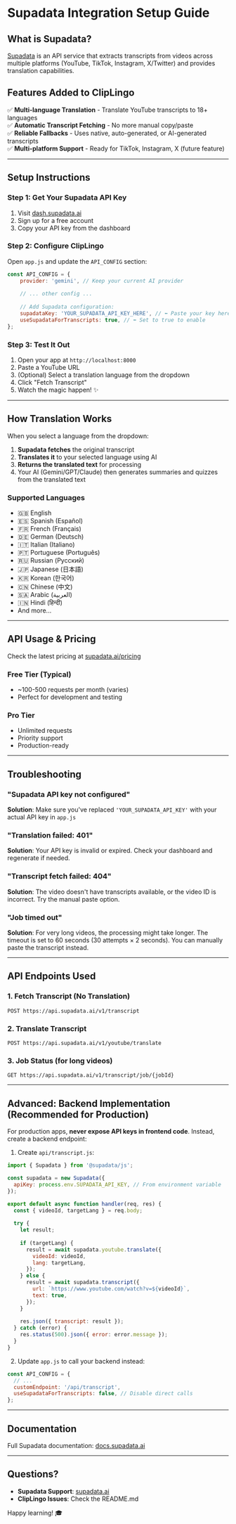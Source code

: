 # Supadata Integration Setup Guide

## What is Supadata?

[Supadata](https://supadata.ai) is an API service that extracts transcripts from videos across multiple platforms (YouTube, TikTok, Instagram, X/Twitter) and provides translation capabilities.

## Features Added to ClipLingo

✅ **Multi-language Translation** - Translate YouTube transcripts to 18+ languages  
✅ **Automatic Transcript Fetching** - No more manual copy/paste  
✅ **Reliable Fallbacks** - Uses native, auto-generated, or AI-generated transcripts  
✅ **Multi-platform Support** - Ready for TikTok, Instagram, X (future feature)

---

## Setup Instructions

### Step 1: Get Your Supadata API Key

1. Visit [dash.supadata.ai](https://dash.supadata.ai)
2. Sign up for a free account
3. Copy your API key from the dashboard

### Step 2: Configure ClipLingo

Open `app.js` and update the `API_CONFIG` section:

```javascript
const API_CONFIG = {
    provider: 'gemini', // Keep your current AI provider
    
    // ... other config ...
    
    // Add Supadata configuration:
    supadataKey: 'YOUR_SUPADATA_API_KEY_HERE', // ⬅️ Paste your key here
    useSupadataForTranscripts: true, // ⬅️ Set to true to enable
};
```

### Step 3: Test It Out

1. Open your app at `http://localhost:8000`
2. Paste a YouTube URL
3. (Optional) Select a translation language from the dropdown
4. Click "Fetch Transcript"
5. Watch the magic happen! ✨

---

## How Translation Works

When you select a language from the dropdown:

1. **Supadata fetches** the original transcript
2. **Translates it** to your selected language using AI
3. **Returns the translated text** for processing
4. Your AI (Gemini/GPT/Claude) then generates summaries and quizzes from the translated text

### Supported Languages

- 🇬🇧 English
- 🇪🇸 Spanish (Español)
- 🇫🇷 French (Français)
- 🇩🇪 German (Deutsch)
- 🇮🇹 Italian (Italiano)
- 🇵🇹 Portuguese (Português)
- 🇷🇺 Russian (Русский)
- 🇯🇵 Japanese (日本語)
- 🇰🇷 Korean (한국어)
- 🇨🇳 Chinese (中文)
- 🇸🇦 Arabic (العربية)
- 🇮🇳 Hindi (हिन्दी)
- And more...

---

## API Usage & Pricing

Check the latest pricing at [supadata.ai/pricing](https://supadata.ai/pricing)

### Free Tier (Typical)
- ~100-500 requests per month (varies)
- Perfect for development and testing

### Pro Tier
- Unlimited requests
- Priority support
- Production-ready

---

## Troubleshooting

### "Supadata API key not configured"

**Solution**: Make sure you've replaced `'YOUR_SUPADATA_API_KEY'` with your actual API key in `app.js`

### "Translation failed: 401"

**Solution**: Your API key is invalid or expired. Check your dashboard and regenerate if needed.

### "Transcript fetch failed: 404"

**Solution**: The video doesn't have transcripts available, or the video ID is incorrect. Try the manual paste option.

### "Job timed out"

**Solution**: For very long videos, the processing might take longer. The timeout is set to 60 seconds (30 attempts × 2 seconds). You can manually paste the transcript instead.

---

## API Endpoints Used

### 1. Fetch Transcript (No Translation)
```
POST https://api.supadata.ai/v1/transcript
```

### 2. Translate Transcript
```
POST https://api.supadata.ai/v1/youtube/translate
```

### 3. Job Status (for long videos)
```
GET https://api.supadata.ai/v1/transcript/job/{jobId}
```

---

## Advanced: Backend Implementation (Recommended for Production)

For production apps, **never expose API keys in frontend code**. Instead, create a backend endpoint:

1. Create `api/transcript.js`:

```javascript
import { Supadata } from '@supadata/js';

const supadata = new Supadata({
  apiKey: process.env.SUPADATA_API_KEY, // From environment variable
});

export default async function handler(req, res) {
  const { videoId, targetLang } = req.body;
  
  try {
    let result;
    
    if (targetLang) {
      result = await supadata.youtube.translate({
        videoId: videoId,
        lang: targetLang,
      });
    } else {
      result = await supadata.transcript({
        url: `https://www.youtube.com/watch?v=${videoId}`,
        text: true,
      });
    }
    
    res.json({ transcript: result });
  } catch (error) {
    res.status(500).json({ error: error.message });
  }
}
```

2. Update `app.js` to call your backend instead:

```javascript
const API_CONFIG = {
  // ...
  customEndpoint: '/api/transcript',
  useSupadataForTranscripts: false, // Disable direct calls
};
```

---

## Documentation

Full Supadata documentation: [docs.supadata.ai](http://docs.supadata.ai/integrations/node)

---

## Questions?

- **Supadata Support**: [supadata.ai](https://supadata.ai)
- **ClipLingo Issues**: Check the README.md

Happy learning! 🎓

